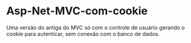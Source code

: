 # Asp-Net-MVC-com-cookie
Uma versão do antiga do MVC só com o controle de usuário gerando o cookie para autenticar, sem conexão com o banco de dados.
